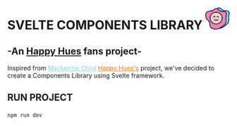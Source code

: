 # SVELTE COMPONENTS LIBRARY <img height="50px" src="./src/assets/OMELETTE.svg"/>    
## -An <a href="https://www.happyhues.co/palettes/17">Happy Hues</a> fans project-       

Inspired from <a href="https://www.mackenziechild.me/" style="color: #8bd3dd">Mackenzie Child</a> <a href="https://www.happyhues.co/palettes/17" style="color: #ED7608;">Happy Hues's</a> project, we've decided to create a Components Library using Svelte framework.       

## RUN PROJECT      
```npm run dev```    
